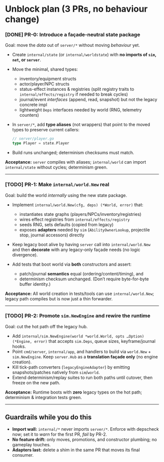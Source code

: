 # Unblock plan (3 PRs, no behaviour change)

### [DONE] PR-0: Introduce a façade-neutral state package

Goal: move the *data* out of `server/*` without moving *behaviour* yet.

* Create `internal/state` (or `internal/worldstate`) with **no imports of `sim`, `net`, or `server`**.
* Move the minimal, shared types:

  * inventory/equipment structs
  * actor/player/NPC structs
  * status-effect instances & registries (split registry traits to `internal/effects/registry` if needed to break cycles)
  * journal/event *interfaces* (append, read, snapshot) but not the legacy concrete impl
  * lightweight `Deps` interfaces needed by world (RNG, telemetry counters)
* In `server/*`, add **type aliases** (not wrappers) that point to the moved types to preserve current callers:

  ```go
  // server/player.go
  type Player = state.Player
  ```
* Build runs unchanged; determinism checksums must match.

**Acceptance:** `server` compiles with aliases; `internal/world` can import `internal/state` without cycles; determinism green.

---

### [TODO] PR-1: Make `internal/world.New` real

Goal: build the world *internally* using the new state package.

* Implement `internal/world.New(cfg, deps) (*World, error)` that:

  * instantiates state graphs (players/NPCs/inventory/registries)
  * wires effect registries from `internal/effects/registry`
  * seeds RNG, sets defaults (copied from legacy)
  * exposes **adapters** needed by `sim` (`AbilityOwnerLookup`, projectile stop, journal accessors) directly
* Keep legacy boot alive by having `server` call into `internal/world.New` and then **decorate** with any legacy-only façade needs (no logic divergence).
* Add tests that boot world via **both** constructors and assert:

  * patch/journal **semantics** equal (ordering/content/timing), and
  * determinism checksum unchanged.
    (Don’t require byte-for-byte buffer identity.)

**Acceptance:** All world creation in tests/tools can use `internal/world.New`; legacy path compiles but is now just a thin forwarder.

---

### [TODO] PR-2: Promote `sim.NewEngine` and rewire the runtime

Goal: cut the hot path off the legacy hub.

* Add `internal/sim.NewEngine(world *world.World, opts …Option) (*Engine, error)` that accepts `sim.Deps`, queue sizes, keyframe/journal hooks.
* Point `cmd/server`, `internal/app`, and handlers to build via `world.New` + `sim.NewEngine`.
  Keep `server.Hub` as a **translation façade only** (no engine creation).
* Kill tick-path converters (`legacyEngineAdapter`) by emitting snapshots/patches natively from `sim`/`world`.
* Extend determinism/replay suites to run both paths until cutover, then freeze on the new path.

**Acceptance:** Runtime boots with **zero** legacy types on the hot path; determinism & integration tests green.

---

## Guardrails while you do this

* **Import wall:** `internal/*` never imports `server/*`. Enforce with depscheck now; set it to *warn* for the first PR, *fail* by PR-2.
* **No feature drift:** only moves, promotions, and constructor plumbing; no gameplay touches.
* **Adapters last:** delete a shim in the same PR that moves its final consumer.
